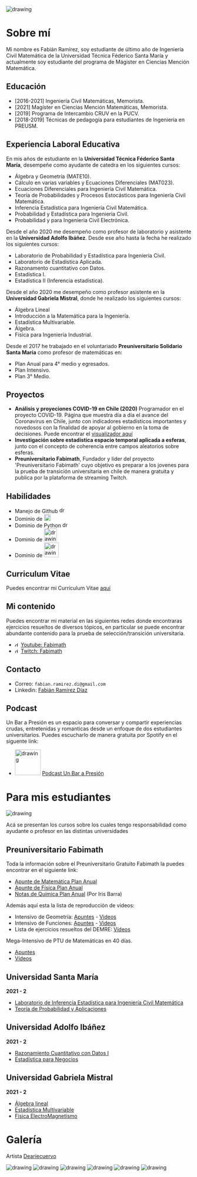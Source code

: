 [//]: <> (INICIO PAGÍNA DE FABIMATH)

<img src="rico.png" alt="drawing" />

# Sobre mí

Mi nombre es Fabián Ramírez, soy estudiante de último año de Ingeniería Civil Matemática de la Universidad Técnica Féderico Santa María y actualmente soy estudiante del programa de Mágister en Ciencias Mención Matemática.

## Educación

* [2016-2021] Ingeniería Civil Matemáticas, Memorista.
* [2021] Magíster en Ciencias Mención Matemáticas, Memorista.
* [2019] Programa de Intercambio CRUV en la PUCV.
* [2018-2019] Técnicas de pedagogía para estudiantes de Ingeniería en PREUSM.

## Experiencia Laboral Educativa

En mis años de estudiante en la **Universidad Técnica Féderico Santa María**, desempeñe como ayudante de catedra en los siguientes cursos:

* Álgebra y Geometría (MATE10).
* Cálculo en varias variables y Ecuaciones Diferenciales (MAT023).
* Ecuaciones Diferenciales para Ingeniería Civil Matemática.
* Teoría de Probabilidades y Procesos Estocásticos para Ingeniería Civil Matemática.
* Inferencia Estadística para Ingeniería Civil Matemática.
* Probabilidad y Estadística para Ingenieria Civil.
* Probabilidad y para Ingenieria Civil Electrónica.

Desde el año 2020 me desempeño como profesor de laboratorio y asistente en la **Universidad Adolfo Ibáñez**. Desde ese año hasta la fecha he realizado los siguientes cursos:

* Laboratorio de Probabilidad y Estadística para Ingeniería Civil.
* Laboratorio de Estadística Aplicada.
* Razonamento cuantitativo con Datos.
* Estadística I.
* Estadística II (Inferencia estadística).

Desde el año 2020 me desempeño como profesor asistente en la **Universidad Gabriela Mistral**, donde he realizado los siguientes cursos:

* Álgebra Lineal
* Introducción a la Matemática para la Ingeniería.
* Estadística Multivariable.
* Álgebra.
* Física para Ingeniería Industrial.

Desde el 2017 he trabajado en el voluntariado **Preuniversitario Solidario Santa María** como profesor de matemáticas en:

* Plan Anual para 4° medio y egresados.
* Plan Intensivo.
* Plan 3° Medio.

## Proyectos

* **Análisis y proyeciones COVID-19 en Chile (2020)** Programador en el proyecto COVID-19. Página que muestra día a día el avance del Coronavirus en Chile, junto con indicadores estadísticos importantes y novedosos con la finalidad de apoyar al gobierno en la toma de decisiones. Puede encontrar el [visualizador aquí](https://covid-19vis.cmm.uchile.cl/info)
* **Investigación sobre estadística espacio temporal aplicada a esferas**, junto con el concepto de coherencia entre campos aleatorios sobre esferas.
* **Preuniversitario Fabimath**, Fundador y lider del proyecto 'Preuniversitario Fabimath' cuyo objetivo es preparar a los jovenes
para la prueba de transición universitaria en chile de manera gratuita y publica por la plataforma de streaming Twitch.


## Habilidades

* Manejo de Github <img src="git_logo.svg" alt="drawing" width="16"/>
* Dominio de <img src="R_logo.svg" alt="drawing" width="18"/>
* Dominio de Python <img src="py_logo.svg" alt="drawing" width="15"/>
* Dominio de <img src="latex_logo.svg" alt="drawing" width="35"/>
* Dominio de <img src="moodle_logo.svg" alt="drawing" width="40"/>

## Curriculum Vitae

Puedes encontrar mi Curriculum Vitae [aquí](cv/main.pdf)

## Mi contenido

Puedes encontrar mi material en las siguientes redes donde encontraras ejercicios resueltos de diversos tópicos, en particular se puede encontrar abundante contenido para la prueba de selección/transición universitaria.

* <img src="yt_logo.svg" alt="drawing" width="12"/> [Youtube: Fabimath](https://youtube.com/c/fabimath/)
* <img src='twitch.svg' alt="drawing" width="12"/> [Twitch: Fabimath](https://twitch.tv/fabimath/)

## Contacto

* Correo: `fabian.ramirez.di@gmail.com`
* Linkedin: [Fabián Ramírez Díaz](https://www.linkedin.com/in/fabi%C3%A1n-ram%C3%ADrez-d%C3%ADaz-955761189/)

## Podcast

Un Bar a Presión es un espacio para conversar y compartir experiencias crudas, entretenidas y romanticas desde un enfoque de dos estudiantes universitarios. Puedes escucharlo
de manera gratuita por Spotify en el siguente link:

* <img src='spotify.svg' alt="drawing" width="70"/> [Podcast Un Bar a Presión](https://open.spotify.com/show/1IZKJW1L4Nih72CJuMOKAd)

# Para mis estudiantes

<img src="f4.jpg" alt="drawing" />

Acá se presentan los cursos sobre los cuales tengo responsabilidad como ayudante o profesor en las distintas universidades

## Preuniversitario Fabimath

Toda la información sobre el Preuniversitario Gratuito Fabimath la puedes encontrar en el siguiente link:

* [Apunte de Matemática Plan Anual](https://drive.google.com/open?id=1_FNDCyHZ8suysEviSh4x2GZkVgHRy2bB&authuser=fabian.ramirez%40sansano.usm.cl&usp=drive_fs)
* [Apunte de Física Plan Anual](https://drive.google.com/open?id=1_O_vVLKDaG1B6lDo6CIyvMqsFH6gPtxw&authuser=fabian.ramirez%40sansano.usm.cl&usp=drive_fs)
* [Notas de Química Plan Anual](https://drive.google.com/open?id=1VxEWa22YD-pczw9kKfXQFSu_8fM6wJg7&authuser=fabian.ramirez%40sansano.usm.cl&usp=drive_fs) (Por Iris Barra)

Además aquí esta la lista de reproducción de videos:

* Intensivo de Geometría: [Apuntes](https://drive.google.com/open?id=1_yNL6i9vZ1CQUJ9LZjMbkVuvxbOvE4pR&authuser=fabian.ramirez%40sansano.usm.cl&usp=drive_fs) - [Videos](https://www.youtube.com/playlist?list=PLEZl5kuzUiGnb9c53CzfnJ4jwW-H2Gadc)
* Intensivo de Funciones: [Apuntes](https://drive.google.com/open?id=1abj72B09xEi3E3xVM15yW-FmUf4InWbN&authuser=fabian.ramirez%40sansano.usm.cl&usp=drive_fs) - [Videos](https://www.youtube.com/playlist?list=PLEZl5kuzUiGmL_e0USeNW2AKi_-Skb3Xx)
* Lista de ejercicios resueltos del DEMRE: [Vídeos](https://youtube.com/playlist?list=PLEZl5kuzUiGl7JS9330bb43u757mYIYDl)

Mega-Intensivo de PTU de Matemáticas en 40 días.

* [Apuntes](https://drive.google.com/open?id=1WIucfpuOAY-1NuvI9Gre4nEqCDtIyuuc&authuser=fabian.ramirez%40sansano.usm.cl&usp=drive_fs)
* [Vídeos](https://youtube.com/playlist?list=PLEZl5kuzUiGncajtxmDmBAgVGRIqDPCAH)

## Universidad Santa María

**2021 - 2**

* [Laboratorio de Inferencia Estadística para Ingeniería Civil Matemática](https://drive.google.com/open?id=1_OCJYJ_pNR0KVgshHNwfEmE1CoT-RR8N&authuser=fabian.ramirez%40sansano.usm.cl&usp=drive_fs)
* [Teoría de Probabilidad y Aplicaciones](https://drive.google.com/open?id=1_MRt5Q85bhB6HsP6VjKSYevHq4cR5QKP&authuser=fabian.ramirez%40sansano.usm.cl&usp=drive_fs)

## Universidad Adolfo Ibáñez

**2021 - 2**

* [Razonamiento Cuantitativo con Datos I](https://drive.google.com/open?id=1ZMhAU90vWtH6zOCi_6vF2DcOJS1bed2c&authuser=fabian.ramirez%40sansano.usm.cl&usp=drive_fs)
* [Estadística para Negocios](https://drive.google.com/open?id=1ZOwQCpzeruaIUMV5nIyOczS6eoEViUZ_&authuser=fabian.ramirez%40sansano.usm.cl&usp=drive_fs)

## Universidad Gabriela Mistral

**2021 - 2**

* [Álgebra lineal](https://drive.google.com/open?id=1Z5tkXMSfbW1Q0Vv7AhFVhfyPME2CqA7R&authuser=fabian.ramirez%40sansano.usm.cl&usp=drive_fs)
* [Estadística Multivariable](https://drive.google.com/open?id=1ZX-ANG3imru6b_cvx1aXLZ642o1sQneF&authuser=fabian.ramirez%40sansano.usm.cl&usp=drive_fs)
* [Física ElectroMagnetismo](https://drive.google.com/open?id=1ZxlDMSDUKilD0MulE9kYUpKlc4sh2t07&authuser=fabian.ramirez%40sansano.usm.cl&usp=drive_fs)

# Galería

Artista [Deariecuervo](https://www.instagram.com/deariecuervo/)

<img src="fot/1.jpg" alt="drawing" />
<img src="fot/2.jpg" alt="drawing" />
<img src="fot/4.jpg" alt="drawing" />
<img src="fot/5.jpg" alt="drawing" />
<img src="fot/6.jpg" alt="drawing" />
<img src="fot/7.jpg" alt="drawing" />
